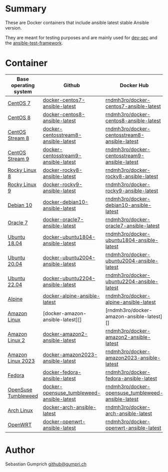 # Summary
These are Docker containers that include ansible latest stable Ansible version.

They are meant for testing purposes and are mainly used for [dev-sec](https://github.com/dev-sec/) and the [ansible-test-framework](https://github.com/rndmh3ro/ansible-test-framework).

# Container

| Base operating system             | Github                                        | Docker Hub                                             |
| --------------------------------- | --------------------------------------------- |------------------------------------------------------- |
| [CentOS 7][centos]                | [docker-centos7-ansible-latest][]             | [rndmh3ro/docker-centos7-ansible-latest][]             |
| [CentOS 8][centos]                | [docker-centos8-ansible-latest][]             | [rndmh3ro/docker-centos8-ansible-latest][]             |
| [CentOS Stream 8][centos]         | [docker-centosstream8-ansible-latest][]        | [rndmh3ro/docker-centosstream8-ansible-latest][]      |
| [CentOS Stream 9][centos]         | [docker-centosstream9-ansible-latest][]       | [rndmh3ro/docker-centosstream9-ansible-latest][]       |
| [Rocky Linux 8][centos]           | [docker-rocky8-ansible-latest][]              | [rndmh3ro/docker-rocky8-ansible-latest][]              |
| [Rocky Linux 9][centos]           | [docker-rocky9-ansible-latest][]              | [rndmh3ro/docker-rocky9-ansible-latest][]              |
| [Debian 10][debian]               | [docker-debian10-ansible-latest][]            | [rndmh3ro/docker-debian10-ansible-latest][]            |
| [Oracle 7][oracle]                | [docker-oracle7-ansible-latest][]             | [rndmh3ro/docker-oracle7-ansible-latest][]             |
| [Ubuntu 18.04][ubuntu]            | [docker-ubuntu1804-ansible-latest][]          | [rndmh3ro/docker-ubuntu1804-ansible-latest][]          |
| [Ubuntu 20.04][ubuntu]            | [docker-ubuntu2004-ansible-latest][]          | [rndmh3ro/docker-ubuntu2004-ansible-latest][]          |
| [Ubuntu 22.04][ubuntu]            | [docker-ubuntu2204-ansible-latest][]          | [rndmh3ro/docker-ubuntu2204-ansible-latest][]          |
| [Alpine][alpine]                  | [docker-alpine-ansible-latest][]              | [rndmh3ro/docker-alpine-ansible-latest][]              |
| [Amazon Linux][amazon]            | [docker-amazon-ansible-latest][]              | [rndmh3ro/docker-amazon-ansible-latest][]              |
| [Amazon Linux 2][amazon]          | [docker-amazon2-ansible-latest][]             | [rndmh3ro/docker-amazon2-ansible-latest][]             |
| [Amazon Linux 2023][amazon]       | [docker-amazon2023-ansible-latest][]          | [rndmh3ro/docker-amazon2023-ansible-latest][]          |
| [Fedora][fedora]                  | [docker-fedora-ansible-latest][]              | [rndmh3ro/docker-fedora-ansible-latest][]              |
| [OpenSuse Tumbleweed][tumbleweed] | [docker-opensuse_tumbleweed-ansible-latest][] | [rndmh3ro/docker-opensuse_tumbleweed-ansible-latest][] |
| [Arch Linux][arch]                | [docker-arch-ansible-latest][]                | [rndmh3ro/docker-arch-ansible-latest][]                |
| [OpenWRT][openwrt]                | [docker-openwrt-ansible-latest][]             | [rndmh3ro/docker-openwrt-ansible-latest][]             |

# Author

Sebastian Gumprich <github@gumpri.ch>

[centos]: https://hub.docker.com/_/centos/
[rocky]: https://hub.docker.com/r/rockylinux/
[debian]: https://hub.docker.com/_/debian/
[oracle]: https://hub.docker.com/_/oraclelinux/
[ubuntu]: https://hub.docker.com/_/ubuntu/
[alpine]: https://hub.docker.com/_/alpine/
[amazon]: https://hub.docker.com/_/amazonlinux/
[fedora]: https://hub.docker.com/_/fedora/
[arch]: https://hub.docker.com/_/archlinux/
[tumbleweed]: https://hub.docker.com/r/opensuse/tumbleweed
[openwrt]: https://hub.docker.com/r/openwrtorg/rootfs
[docker-centos6-ansible-latest]: https://github.com/rndmh3ro/docker-ansible/blob/master/centos6-ansible-latest/Dockerfile
[docker-centos7-ansible-latest]: https://github.com/rndmh3ro/docker-ansible/blob/master/centos7-ansible-latest/Dockerfile
[docker-centos8-ansible-latest]: https://github.com/rndmh3ro/docker-ansible/blob/master/centos8-ansible-latest/Dockerfile
[docker-centosstream8-ansible-latest]: https://github.com/rndmh3ro/docker-ansible/blob/master/centosstream8-ansible-latest/Dockerfile
[docker-centosstream9-ansible-latest]: https://github.com/rndmh3ro/docker-ansible/blob/master/centosstream9-ansible-latest/Dockerfile
[docker-rocky8-ansible-latest]: https://github.com/rndmh3ro/docker-ansible/blob/master/rocky8-ansible-latest/Dockerfile
[docker-rocky9-ansible-latest]: https://github.com/rndmh3ro/docker-ansible/blob/master/rocky9-ansible-latest/Dockerfile
[docker-debian10-ansible-latest]: https://github.com/rndmh3ro/docker-ansible/blob/master/debian10-ansible-latest/Dockerfile
[docker-oracle6-ansible-latest]: https://github.com/rndmh3ro/docker-ansible/blob/master/oracle6-ansible-latest/Dockerfile
[docker-oracle7-ansible-latest]: https://github.com/rndmh3ro/docker-ansible/blob/master/oracle7-ansible-latest/Dockerfile
[docker-ubuntu1804-ansible-latest]: https://github.com/rndmh3ro/docker-ansible/blob/master/ubuntu1804-ansible-latest/Dockerfile
[docker-ubuntu2004-ansible-latest]: https://github.com/rndmh3ro/docker-ansible/blob/master/ubuntu2004-ansible-latest/Dockerfile
[docker-ubuntu2204-ansible-latest]: https://github.com/rndmh3ro/docker-ansible/blob/master/ubuntu2204-ansible-latest/Dockerfile
[docker-alpine-ansible-latest]: https://github.com/rndmh3ro/docker-ansible/blob/master/alpine-ansible-latest/Dockerfile
[docker-amazon2-ansible-latest]: https://github.com/rndmh3ro/docker-ansible/blob/master/amazon2-ansible-latest/Dockerfile
[docker-amazon2023-ansible-latest]: https://github.com/rndmh3ro/docker-ansible/blob/master/amazon2023-ansible-latest/Dockerfile
[docker-fedora-ansible-latest]: https://github.com/rndmh3ro/docker-ansible/blob/master/fedora-ansible-latest/Dockerfile
[docker-opensuse_tumbleweed-ansible-latest]: https://github.com/rndmh3ro/docker-ansible/blob/master/opensuse_tumbleweed-ansible-latest/Dockerfile
[docker-arch-ansible-latest]: https://github.com/rndmh3ro/docker-ansible/blob/master/arch-ansible-latest/Dockerfile
[docker-openwrt-ansible-latest]: https://github.com/rndmh3ro/docker-ansible/blob/master/openwrt-ansible-latest/Dockerfile
[rndmh3ro/docker-centos6-ansible-latest]: https://hub.docker.com/r/rndmh3ro/docker-centos6-ansible
[rndmh3ro/docker-centos7-ansible-latest]: https://hub.docker.com/r/rndmh3ro/docker-centos7-ansible
[rndmh3ro/docker-centos8-ansible-latest]: https://hub.docker.com/r/rndmh3ro/docker-centos8-ansible
[rndmh3ro/docker-centosstream8-ansible-latest]: https://hub.docker.com/r/rndmh3ro/docker-centosstream8-ansible
[rndmh3ro/docker-centosstream9-ansible-latest]: https://hub.docker.com/r/rndmh3ro/docker-centosstream0-ansible
[rndmh3ro/docker-rocky8-ansible-latest]: https://hub.docker.com/r/rndmh3ro/docker-rocky8-ansible
[rndmh3ro/docker-rocky9-ansible-latest]: https://hub.docker.com/r/rndmh3ro/docker-rocky9-ansible
[rndmh3ro/docker-debian10-ansible-latest]: https://hub.docker.com/r/rndmh3ro/docker-debian10-ansible
[rndmh3ro/docker-oracle6-ansible-latest]: https://hub.docker.com/r/rndmh3ro/docker-oracle6-ansible
[rndmh3ro/docker-oracle7-ansible-latest]: https://hub.docker.com/r/rndmh3ro/docker-oracle7-ansible
[rndmh3ro/docker-ubuntu1604-ansible-latest]: https://hub.docker.com/r/rndmh3ro/docker-ubuntu1604-ansible
[rndmh3ro/docker-ubuntu1804-ansible-latest]: https://hub.docker.com/r/rndmh3ro/docker-ubuntu1804-ansible
[rndmh3ro/docker-ubuntu2004-ansible-latest]: https://hub.docker.com/r/rndmh3ro/docker-ubuntu2004-ansible
[rndmh3ro/docker-ubuntu2204-ansible-latest]: https://hub.docker.com/r/rndmh3ro/docker-ubuntu2204-ansible
[rndmh3ro/docker-alpine-ansible-latest]: https://hub.docker.com/r/rndmh3ro/docker-alpine-ansible
[rndmh3ro/docker-amazon2-ansible-latest]: https://hub.docker.com/r/rndmh3ro/docker-amazon2-ansible
[rndmh3ro/docker-amazon2023-ansible-latest]: https://hub.docker.com/r/rndmh3ro/docker-amazon2023-ansible
[rndmh3ro/docker-fedora-ansible-latest]: https://hub.docker.com/r/rndmh3ro/docker-fedora-ansible
[rndmh3ro/docker-opensuse_tumbleweed-ansible-latest]: https://hub.docker.com/repository/docker/rndmh3ro/docker-opensuse_tumbleweed-ansible
[rndmh3ro/docker-arch-ansible-latest]: https://hub.docker.com/r/rndmh3ro/docker-arch-ansible
[rndmh3ro/docker-openwrt-ansible-latest]: https://hub.docker.com/r/rndmh3ro/docker-openwrt-ansible
